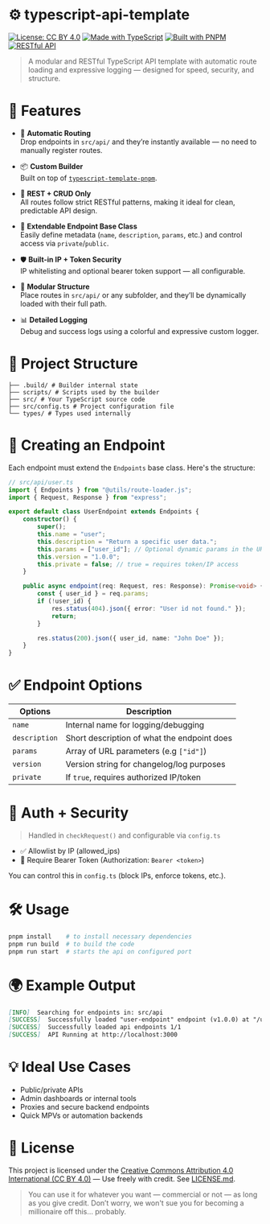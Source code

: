 # ⚙️ typescript-api-template

[![License: CC BY 4.0](https://img.shields.io/badge/License-CC%20BY%204.0-lightgrey.svg)](./LICENSE.md)
[![Made with TypeScript](https://img.shields.io/badge/TypeScript-%233178C6?logo=typescript&logoColor=white)](https://www.typescriptlang.org/)
[![Built with PNPM](https://img.shields.io/badge/PNPM-%23F69220.svg?logo=pnpm&logoColor=white)](https://pnpm.io/)
[![RESTful API](https://img.shields.io/badge/REST-API-blue)](#)

> A modular and RESTful TypeScript API template with automatic route loading and expressive logging — designed for speed, security, and structure.

# 🚀 Features
- 🔄 **Automatic Routing** \
  Drop endpoints in `src/api/` and they’re instantly available — no need to manually register routes.

- 📦 **Custom Builder**  \
  Built on top of [`typescript-template-pnpm`](https://github.com/ressiws/typescript-template-pnpm).

- 📃 **REST + CRUD Only**  \
  All routes follow strict RESTful patterns, making it ideal for clean, predictable API design.

- 🧱 **Extendable Endpoint Base Class**  \
  Easily define metadata (`name`, `description`, `params`, etc.) and control access via `private`/`public`.

- 🛡️ **Built-in IP + Token Security**  \
  IP whitelisting and optional bearer token support — all configurable.

- 📁 **Modular Structure**  \
  Place routes in `src/api/` or any subfolder, and they’ll be dynamically loaded with their full path.

- 📊 **Detailed Logging**  \
  Debug and success logs using a colorful and expressive custom logger.

# 📁 Project Structure
```
├── .build/ # Builder internal state
├── scripts/ # Scripts used by the builder
├── src/ # Your TypeScript source code
├── src/config.ts # Project configuration file
└── types/ # Types used internally
```

# 🔧 Creating an Endpoint
Each endpoint must extend the `Endpoints` base class. Here's the structure:

```ts
// src/api/user.ts
import { Endpoints } from "@utils/route-loader.js";
import { Request, Response } from "express";

export default class UserEndpoint extends Endpoints {
	constructor() {
		super();
		this.name = "user";
		this.description = "Return a specific user data.";
		this.params = ["user_id"]; // Optional dynamic params in the URL
		this.version = "1.0.0";
		this.private = false; // true = requires token/IP access
	}

	public async endpoint(req: Request, res: Response): Promise<void> {
		const { user_id } = req.params;
		if (!user_id) {
			res.status(404).json({ error: "User id not found." });
			return;
		}

		res.status(200).json({ user_id, name: "John Doe" });
	}
}
```
# ✅ Endpoint Options
| Options                         | Description |
|---------------------------------|-------------|
| `name`                          | Internal name for logging/debugging |
| `description`                   | Short description of what the endpoint does |
| `params`                        | Array of URL parameters (e.g `["id"]`) |
| `version`                       | Version string for changelog/log purposes |
| `private`                       | If `true`, requires authorized IP/token |

# 🔐 Auth + Security
> Handled in `checkRequest()` and configurable via `config.ts`

- ✅ Allowlist by IP (allowed_ips)
- 🔑 Require Bearer Token (Authorization: `Bearer <token>`)

You can control this in `config.ts` (block IPs, enforce tokens, etc.).

# 🛠 Usage
```bash
pnpm install 	# to install necessary dependencies
pnpm run build 	# to build the code
pnpm run start	# starts the api on configured port
```

# 🌍 Example Output
```md
[INFO]  Searching for endpoints in: src/api
[SUCCESS]  Successfully loaded "user-endpoint" endpoint (v1.0.0) at "/user"
[SUCCESS]  Successfully loaded api endpoints 1/1
[SUCCESS]  API Running at http://localhost:3000
```

# 💡 Ideal Use Cases
- Public/private APIs
- Admin dashboards or internal tools
- Proxies and secure backend endpoints
- Quick MPVs or automation backends

# 🧾 License
This project is licensed under the [Creative Commons Attribution 4.0 International (CC BY 4.0)](https://creativecommons.org/licenses/by/4.0/) — Use freely with credit. See [LICENSE.md](./LICENSE.md).

> You can use it for whatever you want — commercial or not — as long as you give credit. Don’t worry, we won't sue you for becoming a millionaire off this… probably.
